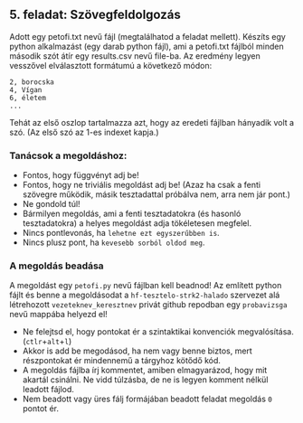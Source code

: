 ## 5. feladat: Szövegfeldolgozás

Adott egy petofi.txt nevű fájl (megtalálhatod a feladat mellett).
Készíts egy python alkalmazást (egy darab python fájl), ami a petofi.txt fájlból minden második szót átír egy results.csv nevű file-ba. Az eredmény legyen vesszővel elválasztott formátumú a következő módon:
```
2, borocska
4, Vígan
6, életem
...
```
Tehát az első oszlop tartalmazza azt, hogy az eredeti fájlban hányadik volt a szó. (Az első szó az 1-es indexet kapja.)


### Tanácsok a megoldáshoz:

* Fontos, hogy függvényt adj be!
* Fontos, hogy ne triviális megoldást adj be! (Azaz ha csak a fenti szövegre működik, másik tesztadattal próbálva nem, arra nem jár pont.)
* Ne gondold túl!
* Bármilyen megoldás, ami a fenti tesztadatokra (és hasonló tesztadatokra) a helyes megoldást adja tökéletesen megfelel.
* Nincs pontlevonás, ha `lehetne ezt egyszerűbben is`.
* Nincs plusz pont, ha `kevesebb sorból oldod meg`.


### A megoldás beadása
A megoldást egy `petofi.py` nevű fájlban kell beadnod!
Az említett python fájlt és benne a megoldásodat a `hf-tesztelo-strk2-halado` szervezet alá létrehozott `vezeteknev_keresztnev` privát github repodban egy `probavizsga` nevű mappába helyezd el!

* Ne felejtsd el, hogy pontokat ér a szintaktikai konvenciók megvalósítása. (`ctlr`+`alt`+`l`)
* Akkor is add be megodásod, ha nem vagy benne biztos, mert részpontokat ér mindennemű a tárgyhoz kötődő kód.
* A megoldás fájlba írj kommentet, amiben elmagyarázod, hogy mit akartál csinálni. Ne vidd túlzásba, de ne is legyen komment nélkül leadott fájlod.
* Nem beadott vagy üres fálj formájában beadott feladat megoldás `0` pontot ér.
